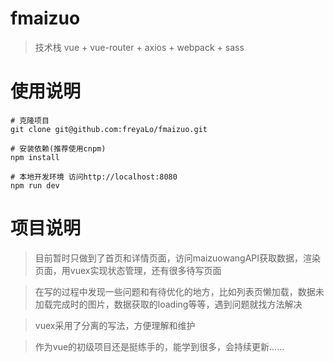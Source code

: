 # fmaizuo
> 技术栈 vue + vue-router + axios + webpack + sass  

# 使用说明
```
# 克隆项目
git clone git@github.com:freyaLo/fmaizuo.git

# 安装依赖(推荐使用cnpm)
npm install

# 本地开发环境 访问http://localhost:8080
npm run dev
```
# 项目说明
> 目前暂时只做到了首页和详情页面，访问maizuowangAPI获取数据，渲染页面，用vuex实现状态管理，还有很多待写页面  

> 在写的过程中发现一些问题和有待优化的地方，比如列表页懒加载，数据未加载完成时的图片，数据获取的loading等等，遇到问题就找方法解决  

> vuex采用了分离的写法，方便理解和维护  

> 作为vue的初级项目还是挺练手的，能学到很多，会持续更新……


